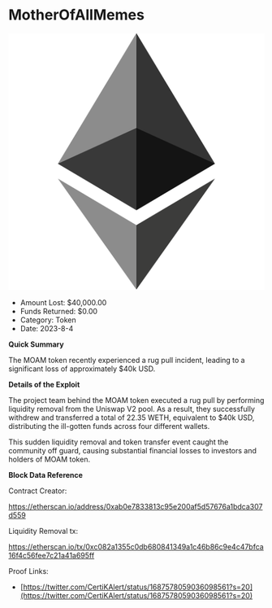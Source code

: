 # MotherOfAllMemes
![MotherOfAllMemes](/rektimages/MotherOfAllMemes-Rug-Pull.png)
- Amount Lost: $40,000.00
- Funds Returned: $0.00
- Category: Token
- Date: 2023-8-4

**Quick Summary**

The MOAM token recently experienced a rug pull incident, leading to a significant loss of approximately $40k USD.

  


 **Details of the Exploit**

The project team behind the MOAM  token executed a rug pull by performing liquidity removal from the Uniswap V2 pool. As a result, they successfully withdrew and transferred a total of 22.35 WETH, equivalent to $40k USD, distributing the ill-gotten funds across four different wallets.

  


This sudden liquidity removal and token transfer event caught the community off guard, causing substantial financial losses to investors and holders of MOAM  token.

  


 **Block Data Reference**

Contract Creator:

https://etherscan.io/address/0xab0e7833813c95e200af5d57676a1bdca307d559

Liquidity Removal tx:

https://etherscan.io/tx/0xc082a1355c0db680841349a1c46b86c9e4c47bfca16f4c56fee7c21a41a695ff


Proof Links:
- [https://twitter.com/CertiKAlert/status/1687578059036098561?s=20](https://twitter.com/CertiKAlert/status/1687578059036098561?s=20)


